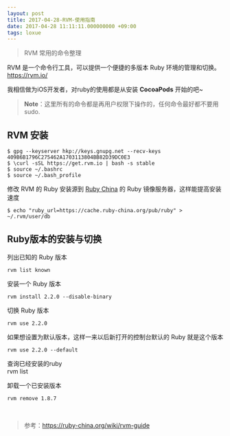 ```yaml
---
layout: post
title: 2017-04-28-RVM-使用指南
date: 2017-04-28 11:11:11.000000000 +09:00
tags: loxue
---
```


> RVM 常用的命令整理

RVM 是一个命令行工具，可以提供一个便捷的多版本 Ruby 环境的管理和切换。<https://rvm.io/>

我相信做为iOS开发者，对ruby的使用都是从安装 **CocoaPods** 开始的吧~

>**Note**：这里所有的命令都是再用户权限下操作的，任何命令最好都不要用 sudo.

## RVM 安装

	$ gpg --keyserver hkp://keys.gnupg.net --recv-keys 409B6B1796C275462A1703113804BB82D39DC0E3
	$ \curl -sSL https://get.rvm.io | bash -s stable
	$ source ~/.bashrc
	$ source ~/.bash_profile

修改 RVM 的 Ruby 安装源到 [Ruby China](https://ruby-china.org/) 的 Ruby 镜像服务器，这样能提高安装速度

	$ echo "ruby_url=https://cache.ruby-china.org/pub/ruby" > ~/.rvm/user/db

## Ruby版本的安装与切换

列出已知的 Ruby 版本

	rvm list known

安装一个 Ruby 版本

	rvm install 2.2.0 --disable-binary

切换 Ruby 版本

	rvm use 2.2.0

如果想设置为默认版本，这样一来以后新打开的控制台默认的 Ruby 就是这个版本

	rvm use 2.2.0 --default 

查询已经安装的ruby
​	
	rvm list

卸载一个已安装版本

	rvm remove 1.8.7

​	
>参考：<https://ruby-china.org/wiki/rvm-guide>
